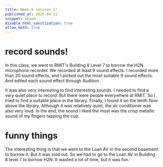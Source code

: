 ```yaml
---
title: Week 6 session 1!
published_at: 2025-04-11
snippet: sound
disable_html_sanitization: true
allow_math: true
---
```

# record sounds!

In this class, we went to RMIT's Building 8 Level 7 to borrow the H2N microphone recorder. We recorded at least 9 sound effects. I recorded more than 20 sound effects, and I picked out the most suitable 9 sound effects. And edited each sound effect through Audition.

It was also very interesting to find interesting sounds. I needed to find a very quiet place to record. But there were people everywhere at RMIT. So I tried to find a suitable place in the library. Finally, I found it on the tenth floor above the library. Although it was relatively quiet, the air conditioner was also very loud. In the end, the sound I liked the most was the crisp metallic sound of my fingers tapping the cup.

# funny things

The interesting thing is that we went to the Loan AV in the second basement to borrow it. But it was sold out. So we had to go to the Loan AV in Building 8 level 7 to borrow H2N. It wasted a lot of time, but it was fun.